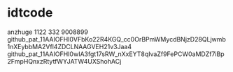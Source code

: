 # idtcode
anzhuge
1122
332
9008899
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
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